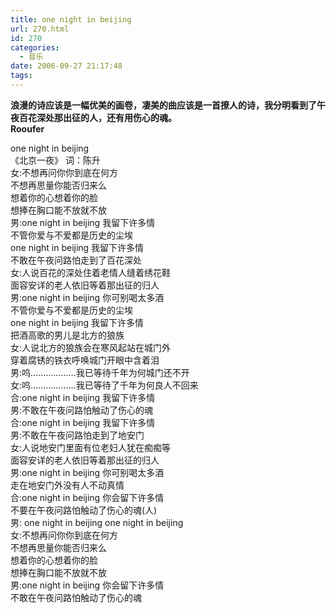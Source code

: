 ```yaml
---
title: one night in beijing
url: 270.html
id: 270
categories:
  - 音乐
date: 2006-09-27 21:17:48
tags:
---
```


**浪漫的诗应该是一幅优美的画卷，凄美的曲应该是一首撩人的诗，我分明看到了午夜百花深处那出征的人，还有用伤心的魂。  
Rooufer**  
  
one night in beijing  
《北京一夜》 词：陈升  
女:不想再问你你到底在何方  
不想再思量你能否归来么  
想着你的心想着你的脸  
想捧在胸口能不放就不放  
男:one night in beijing 我留下许多情  
不管你爱与不爱都是历史的尘埃  
one night in beijing 我留下许多情  
不敢在午夜问路怕走到了百花深处  
女:人说百花的深处住着老情人缝着绣花鞋  
面容安详的老人依旧等着那出征的归人  
男:one night in beijing 你可别喝太多酒  
不管你爱与不爱都是历史的尘埃  
one night in beijing 我留下许多情  
把酒高歌的男儿是北方的狼族  
女:人说北方的狼族会在寒风起站在城门外  
穿着腐锈的铁衣呼唤城门开眼中含着泪  
男:呜………………我已等待千年为何城门还不开  
女:呜………………我已等待了千年为何良人不回来  
合:one night in beijing 我留下许多情  
男:不敢在午夜问路怕触动了伤心的魂  
合:one night in beijing 我留下许多情  
男:不敢在午夜问路怕走到了地安门  
女:人说地安门里面有位老妇人犹在痴痴等  
面容安详的老人依旧等着那出征的归人  
男:one night in beijing 你可别喝太多酒  
走在地安门外没有人不动真情  
合:one night in beijing 你会留下许多情  
不要在午夜问路怕触动了伤心的魂(人)  
男: one night in beijing one night in beijing  
女:不想再问你你到底在何方  
不想再思量你能否归来么  
想着你的心想着你的脸  
想捧在胸口能不放就不放  
男:one night in beijing 你会留下许多情  
不敢在午夜问路怕触动了伤心的魂